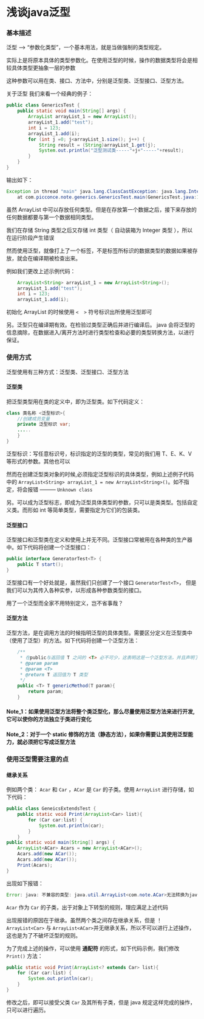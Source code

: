 # 浅谈java泛型

### 基本描述
泛型 --> “参数化类型”，一个基本用法，就是当做强制的类型规定。

实际上是将原本具体的类型参数化。在使用泛型的时候，操作的数据类型将会是相较具体类型更抽象一层的参数

这种参数可以用在类、接口、方法中，分别是泛型类、泛型接口、泛型方法。

关于泛型 我们来看一个经典的例子：
```java
public class GenericsTest {
    public static void main(String[] args) {
        ArrayList arrayList_1 = new ArrayList();
        arrayList_1.add("test");
        int i = 123;
        arrayList_1.add(i);
        for (int j =0; j<arrayList_1.size(); j++) {
            String result = (String)arrayList_1.get(j);
            System.out.println("泛型测试类-----"+j+"-----"+result);
        }
    }
}

```
输出如下： 

```java
Exception in thread "main" java.lang.ClassCastException: java.lang.Integer cannot be cast to java.lang.String
	at com.picconce.note.generics.GenericsTest.main(GenericsTest.java:19)
```

虽然 ArrayList 中可以存放任何类型。但是在存放第一个数据之后，接下来存放的任何数据都要与第一个数据相同类型。

我们在存储 String 类型之后又存储 int 类型（ 自动装箱为 Integer 类型 ），所以在运行阶段产生错误

然而使用泛型，就像打上了一个标签，不是标签所标识的数据类型的数据如果被存放，就会在编译期被检查出来。

例如我们更改上述示例代码：

```java
    ArrayList<String> arrayList_1 = new ArrayList<String>();
    arrayList_1.add("test");
    int i = 123;
    arrayList_1.add(i);
```
初始化 ArrayList 的时候使用 ` <  > ` 符号标识出所使用泛型即可

另。泛型只在编译期有效。在检验过类型正确后并进行编译后。 java 会将泛型的信息摘除，在数据进入/离开方法时进行类型检查和必要的类型转换方法，以进行保证。

### 使用方式

泛型使用有三种方式：泛型类、泛型接口、泛型方法

#### 泛型类
把泛型类型用在类的定义中，即为泛型类。如下代码定义：
```java
class 类名称 <泛型标识>{
    //创建成员变量
    private 泛型标识 var; 
    .....
    }
}
```

泛型标识：写任意标识号，标识指定的泛型的类型，常见的我们用 T、E、K、V 等形式的参数。其他也可以

然而在创建泛型类对象的时候,必须指定泛型标识的具体类型，例如上述例子代码中的 `ArrayList<String> arrayList_1 = new ArrayList<String>()`。如不指定，将会报错 ——— `Unknown class`

另。可以成为泛型标志，即成为泛型具体类型的参数，只可以是类类型。包括自定义类。而形如 int 等简单类型，需要指定为它们的包装类。

#### 泛型接口
泛型接口和泛型类在定义和使用上并无不同。泛型接口常被用在各种类的生产器中。如下代码将创建一个泛型接口：

```java
public interface GeneratorTest<T> {
    public T start();
}
```

泛型接口有一个好处就是，虽然我们只创建了一个接口 `GeneratorTest<T>`， 但是我们可以为其传入各种实参，以形成各种参数类型的接口。

用了一个泛型而全家不用特别定义，岂不省事哉？

#### 泛型方法

泛型方法，是在调用方法的时候指明泛型的具体类型。需要区分定义在泛型类中（使用了泛型）的方法。如下代码将创建一个泛型方法：

```java
    /**
     * 在public与返回值 T 之间的 <T> 必不可少，这表明这是一个泛型方法，并且声明了一个泛型 T
     * @param param
     * @param <T>
     * @return T 返回值为 T 类型
     */
    public <T> T genericMethod(T param){
        return param;
    }
```
#### Note_1：如果使用泛型方法将整个类泛型化，那么尽量使用泛型方法来进行开发,它可以使你的方法独立于类进行变化
#### Note_2：对于一个 static 修饰的方法（静态方法），如果你需要让其使用泛型能力，就必须把它写成泛型方法

### 使用泛型需要注意的点
#### 继承关系
例如两个类： `Acar` 和 `Car` ，`ACar` 是 `Car` 的子类。使用 `ArrayList` 进行存储，如下代码：
```java
public class GeneicsExtendsTest {
    public static void Print(ArrayList<Car> list){
        for (Car car:list) {
            System.out.println(car);
        }
    }
public static void main(String[] args) {
    ArrayList<ACar> Acars = new ArrayList<ACar>();
    Acars.add(new ACar());
    Acars.add(new ACar());
    Print(Acars);
}
```
出现如下报错：
```java
Error: java: 不兼容的类型: java.util.ArrayList<com.note.ACar>无法转换为java.util.ArrayList<com.note.Car>
```
`Acar` 作为 `Car` 的子类，出于对象上下转型的规则，理应满足上述代码

出现报错的原因在于继承。虽然两个类之间存在继承关系，但是 ！ `ArrayList<Car>` 与 `ArrayList<ACar>`并无继承关系，所以不可以进行上述操作，这也是为了不破坏泛型的规则。

为了完成上述的操作，可以使用 **通配符** 的形式，如下代码示例，我们修改 `Print()` 方法：
```java
public static void Print(ArrayList<? extends Car> list){
    for (Car car:list) {
        System.out.println(car);
    }
}
```
修改之后，即可以接受父类 `Car` 及其所有子类，但是 java 规定这样完成的操怍，只可以进行遍历。